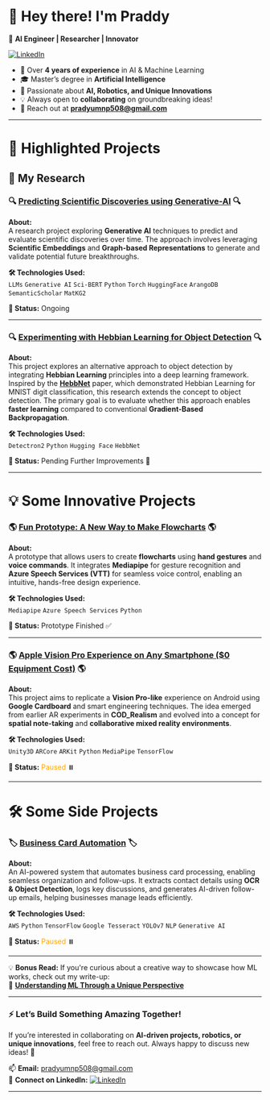 # 👋 **Hey there! I'm Praddy**  

🚀 **AI Engineer | Researcher | Innovator**  

[![LinkedIn](https://img.shields.io/badge/LinkedIn-Connect-blue?style=flat&logo=linkedin)](https://www.linkedin.com/in/pradyumn-pathak/)  

- 🔬 Over **4 years of experience** in AI & Machine Learning  
- 🎓 Master’s degree in **Artificial Intelligence**  
- 🤖 Passionate about **AI, Robotics, and Unique Innovations**  
- 💡 Always open to **collaborating** on groundbreaking ideas!  
- 📩 Reach out at **pradyumnp508@gmail.com**  

---  

# 📌 **Highlighted Projects**  

## 🔬 **My Research**  

### 🔍 **[Predicting Scientific Discoveries using Generative-AI](https://github.com/Stark16/Hypothesis_Generation_Active_Learning)**  🔍

**About:**  
A research project exploring **Generative AI** techniques to predict and evaluate scientific discoveries over time. The approach involves leveraging **Scientific Embeddings** and **Graph-based Representations** to generate and validate potential future breakthroughs.  

**🛠 Technologies Used:**  
`LLMs` `Generative AI` `Sci-BERT` `Python` `Torch` `HuggingFace` `ArangoDB` `SemanticScholar` `MatKG2`  

**📌 Status:** Ongoing  

---  

### 🔍 **[Experimenting with Hebbian Learning for Object Detection](https://github.com/Stark16/Hebbian_Object_Detection)**  🔍

**About:**  
This project explores an alternative approach to object detection by integrating **Hebbian Learning** principles into a deep learning framework. Inspired by the **[HebbNet](https://ieeexplore.ieee.org/document/9414241)** paper, which demonstrated Hebbian Learning for MNIST digit classification, this research extends the concept to object detection. The primary goal is to evaluate whether this approach enables **faster learning** compared to conventional **Gradient-Based Backpropagation**.  

**🛠 Technologies Used:**  
`Detectron2` `Python` `Hugging Face` `HebbNet`

**📌 Status:** Pending Further Improvements 🔄  

---   

# 💡 **Some Innovative Projects**  

### 🌎 **[Fun Prototype: A New Way to Make Flowcharts](https://github.com/Stark16/Voice_Flowchart)**  🌎

**About:**  
A prototype that allows users to create **flowcharts** using **hand gestures** and **voice commands**. It integrates **Mediapipe** for gesture recognition and **Azure Speech Services (VTT)** for seamless voice control, enabling an intuitive, hands-free design experience.  

**🛠 Technologies Used:**  
`Mediapipe` `Azure Speech Services` `Python`  

**📌 Status:** Prototype Finished ✅   

---

### 🌎 **[Apple Vision Pro Experience on Any Smartphone ($0 Equipment Cost)](https://github.com/Stark16/mixed_reality_project_python)**  🌎

**About:**  
This project aims to replicate a **Vision Pro-like** experience on Android using **Google Cardboard** and smart engineering techniques. The idea emerged from earlier AR experiments in **COD_Realism** and evolved into a concept for **spatial note-taking** and **collaborative mixed reality environments**.  

**🛠 Technologies Used:**  
`Unity3D` `ARCore` `ARKit` `Python` `MediaPipe` `TensorFlow`  

**📌 Status:** <span style="color:orange;">Paused</span> ⏸️  

--- 

# 🛠 **Some Side Projects**  

### 🏷 **[Business Card Automation](https://github.com/Stark16/BCA)**  🏷

**About:**  
An AI-powered system that automates business card processing, enabling seamless organization and follow-ups. It extracts contact details using **OCR & Object Detection**, logs key discussions, and generates AI-driven follow-up emails, helping businesses manage leads efficiently.  

**🛠 Technologies Used:**  
`AWS` `Python` `TensorFlow` `Google Tesseract` `YOLOv7` `NLP` `Generative AI`  

**📌 Status:** <span style="color:orange;">Paused</span> ⏸️ 

---  

💡 **Bonus Read:** If you're curious about a creative way to showcase how ML works, check out my write-up:  
📝 **[Understanding ML Through a Unique Perspective](https://medium.com/analytics-vidhya/machine-learning-intuition-b4b49a671f65)**  

---  


### ⚡ **Let’s Build Something Amazing Together!**  
If you’re interested in collaborating on **AI-driven projects, robotics, or unique innovations**, feel free to reach out. Always happy to discuss new ideas! 🚀  

📫 **Email:** pradyumnp508@gmail.com  
🔗 **Connect on LinkedIn:** [![LinkedIn](https://img.shields.io/badge/LinkedIn-Connect-blue?style=flat&logo=linkedin)](https://www.linkedin.com/in/pradyumn-pathak/)  

---
